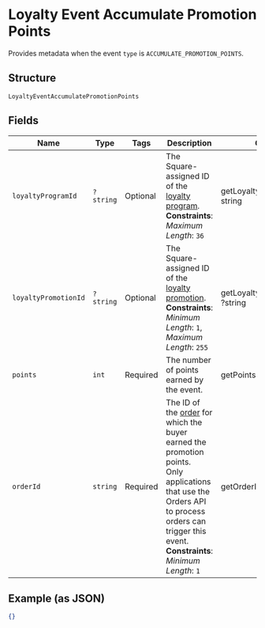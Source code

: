 
# Loyalty Event Accumulate Promotion Points

Provides metadata when the event `type` is `ACCUMULATE_PROMOTION_POINTS`.

## Structure

`LoyaltyEventAccumulatePromotionPoints`

## Fields

| Name | Type | Tags | Description | Getter | Setter |
|  --- | --- | --- | --- | --- | --- |
| `loyaltyProgramId` | `?string` | Optional | The Square-assigned ID of the [loyalty program](../../doc/models/loyalty-program.md).<br>**Constraints**: *Maximum Length*: `36` | getLoyaltyProgramId(): ?string | setLoyaltyProgramId(?string loyaltyProgramId): void |
| `loyaltyPromotionId` | `?string` | Optional | The Square-assigned ID of the [loyalty promotion](../../doc/models/loyalty-promotion.md).<br>**Constraints**: *Minimum Length*: `1`, *Maximum Length*: `255` | getLoyaltyPromotionId(): ?string | setLoyaltyPromotionId(?string loyaltyPromotionId): void |
| `points` | `int` | Required | The number of points earned by the event. | getPoints(): int | setPoints(int points): void |
| `orderId` | `string` | Required | The ID of the [order](../../doc/models/order.md) for which the buyer earned the promotion points.<br>Only applications that use the Orders API to process orders can trigger this event.<br>**Constraints**: *Minimum Length*: `1` | getOrderId(): string | setOrderId(string orderId): void |

## Example (as JSON)

```json
{}
```

